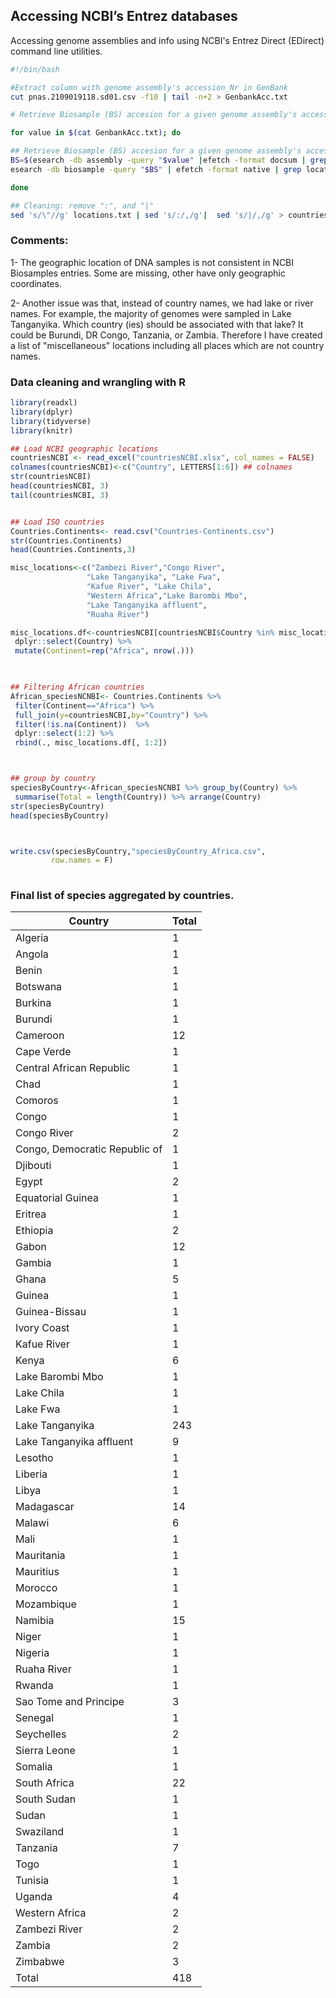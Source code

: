 ## Accessing NCBI’s Entrez databases

Accessing genome assemblies and info using NCBI's Entrez Direct (EDirect) command line utilities.

```bash 
#!/bin/bash

#Extract column with genome assembly's accession_Nr in GenBank
cut pnas.2109019118.sd01.csv -f10 | tail -n+2 > GenbankAcc.txt

# Retrieve Biosample (BS) accesion for a given genome assembly's accession_Nr in GenBank

for value in $(cat GenbankAcc.txt); do

## Retrieve Biosample (BS) accesion for a given genome assembly's accession_Nr in GenBank
BS=$(esearch -db assembly -query "$value" |efetch -format docsum | grep BioSampleAccn | cut -f2 -d ">" |cut -f1 -d "<")
esearch -db biosample -query "$BS" | efetch -format native | grep location | cut -f2 -d "=" >> locations.txt

done

## Cleaning: remove ":", and "|"
sed 's/\"//g' locations.txt | sed 's/:/,/g'|  sed 's/|/,/g' > countries_genomes.txt 

```

### Comments:

 1- The geographic location of DNA samples is not consistent in NCBI  Biosamples entries. Some are missing, other have only geographic coordinates.

2-  Another issue was that, instead of country names, we had lake or river names.
   For example, the majority of genomes were sampled in Lake Tanganyika. Which country (ies) should be associated with that lake? It could be Burundi, DR Congo, Tanzania, or Zambia. Therefore I have created a list of "miscellaneous" locations including all places which are not country names.
   
  ### Data cleaning and wrangling with R
  
 ```R
library(readxl)
library(dplyr)
library(tidyverse)
library(knitr)

## Load NCBI geographic locations
countriesNCBI <- read_excel("countriesNCBI.xlsx", col_names = FALSE)
colnames(countriesNCBI)<-c("Country", LETTERS[1:6]) ## colnames
str(countriesNCBI)
head(countriesNCBI, 3)
tail(countriesNCBI, 3)


## Load ISO countries
Countries.Continents<- read.csv("Countries-Continents.csv")
str(Countries.Continents)
head(Countries.Continents,3)

misc_locations<-c("Zambezi River","Congo River",
                  "Lake Tanganyika", "Lake Fwa",
                  "Kafue River", "Lake Chila",
                  "Western Africa","Lake Barombi Mbo",
                  "Lake Tanganyika affluent",
                  "Ruaha River")

misc_locations.df<-countriesNCBI[countriesNCBI$Country %in% misc_locations,] %>%
  dplyr::select(Country) %>%
  mutate(Continent=rep("Africa", nrow(.))) 
  


## Filtering African countries 
African_speciesNCNBI<- Countries.Continents %>% 
  filter(Continent=="Africa") %>%
  full_join(y=countriesNCBI,by="Country") %>% 
  filter(!is.na(Continent))  %>%
  dplyr::select(1:2) %>% 
  rbind(., misc_locations.df[, 1:2])



## group by country
speciesByCountry<-African_speciesNCNBI %>% group_by(Country) %>%                           
  summarise(Total = length(Country)) %>% arrange(Country)
str(speciesByCountry)
head(speciesByCountry)



write.csv(speciesByCountry,"speciesByCountry_Africa.csv",
          row.names = F)
          
```

### Final list of species aggregated by countries.

| Country                       | Total |
|-------------------------------|-------|
| Algeria                       | 1     |
| Angola                        | 1     |
| Benin                         | 1     |
| Botswana                      | 1     |
| Burkina                       | 1     |
| Burundi                       | 1     |
| Cameroon                      | 12    |
| Cape Verde                    | 1     |
| Central African Republic      | 1     |
| Chad                          | 1     |
| Comoros                       | 1     |
| Congo                         | 1     |
| Congo River                   | 2     |
| Congo, Democratic Republic of | 1     |
| Djibouti                      | 1     |
| Egypt                         | 2     |
| Equatorial Guinea             | 1     |
| Eritrea                       | 1     |
| Ethiopia                      | 2     |
| Gabon                         | 12    |
| Gambia                        | 1     |
| Ghana                         | 5     |
| Guinea                        | 1     |
| Guinea-Bissau                 | 1     |
| Ivory Coast                   | 1     |
| Kafue River                   | 1     |
| Kenya                         | 6     |
| Lake Barombi Mbo              | 1     |
| Lake Chila                    | 1     |
| Lake Fwa                      | 1     |
| Lake Tanganyika               | 243   |
| Lake Tanganyika affluent      | 9     |
| Lesotho                       | 1     |
| Liberia                       | 1     |
| Libya                         | 1     |
| Madagascar                    | 14    |
| Malawi                        | 6     |
| Mali                          | 1     |
| Mauritania                    | 1     |
| Mauritius                     | 1     |
| Morocco                       | 1     |
| Mozambique                    | 1     |
| Namibia                       | 15    |
| Niger                         | 1     |
| Nigeria                       | 1     |
| Ruaha River                   | 1     |
| Rwanda                        | 1     |
| Sao Tome and Principe         | 3     |
| Senegal                       | 1     |
| Seychelles                    | 2     |
| Sierra Leone                  | 1     |
| Somalia                       | 1     |
| South Africa                  | 22    |
| South Sudan                   | 1     |
| Sudan                         | 1     |
| Swaziland                     | 1     |
| Tanzania                      | 7     |
| Togo                          | 1     |
| Tunisia                       | 1     |
| Uganda                        | 4     |
| Western Africa                | 2     |
| Zambezi River                 | 2     |
| Zambia                        | 2     |
| Zimbabwe                      | 3     |
| Total                         | 418   |

